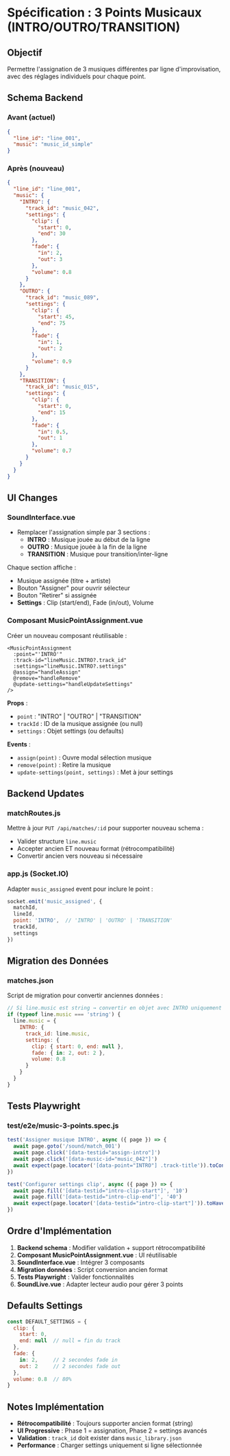 # Spécification : 3 Points Musicaux (INTRO/OUTRO/TRANSITION)

## Objectif
Permettre l'assignation de 3 musiques différentes par ligne d'improvisation, avec des réglages individuels pour chaque point.

## Schema Backend

### Avant (actuel)
```json
{
  "line_id": "line_001",
  "music": "music_id_simple"
}
```

### Après (nouveau)
```json
{
  "line_id": "line_001",
  "music": {
    "INTRO": {
      "track_id": "music_042",
      "settings": {
        "clip": {
          "start": 0,
          "end": 30
        },
        "fade": {
          "in": 2,
          "out": 3
        },
        "volume": 0.8
      }
    },
    "OUTRO": {
      "track_id": "music_089",
      "settings": {
        "clip": {
          "start": 45,
          "end": 75
        },
        "fade": {
          "in": 1,
          "out": 2
        },
        "volume": 0.9
      }
    },
    "TRANSITION": {
      "track_id": "music_015",
      "settings": {
        "clip": {
          "start": 0,
          "end": 15
        },
        "fade": {
          "in": 0.5,
          "out": 1
        },
        "volume": 0.7
      }
    }
  }
}
```

## UI Changes

### SoundInterface.vue
- Remplacer l'assignation simple par 3 sections :
  - **INTRO** : Musique jouée au début de la ligne
  - **OUTRO** : Musique jouée à la fin de la ligne
  - **TRANSITION** : Musique pour transition/inter-ligne

Chaque section affiche :
- Musique assignée (titre + artiste)
- Bouton "Assigner" pour ouvrir sélecteur
- Bouton "Retirer" si assignée
- **Settings** : Clip (start/end), Fade (in/out), Volume

### Composant MusicPointAssignment.vue
Créer un nouveau composant réutilisable :

```vue
<MusicPointAssignment
  :point="'INTRO'"
  :track-id="lineMusic.INTRO?.track_id"
  :settings="lineMusic.INTRO?.settings"
  @assign="handleAssign"
  @remove="handleRemove"
  @update-settings="handleUpdateSettings"
/>
```

**Props** :
- `point` : "INTRO" | "OUTRO" | "TRANSITION"
- `trackId` : ID de la musique assignée (ou null)
- `settings` : Objet settings (ou defaults)

**Events** :
- `assign(point)` : Ouvre modal sélection musique
- `remove(point)` : Retire la musique
- `update-settings(point, settings)` : Met à jour settings

## Backend Updates

### matchRoutes.js
Mettre à jour `PUT /api/matches/:id` pour supporter nouveau schema :
- Valider structure `line.music`
- Accepter ancien ET nouveau format (rétrocompatibilité)
- Convertir ancien vers nouveau si nécessaire

### app.js (Socket.IO)
Adapter `music_assigned` event pour inclure le point :
```javascript
socket.emit('music_assigned', {
  matchId,
  lineId,
  point: 'INTRO',  // 'INTRO' | 'OUTRO' | 'TRANSITION'
  trackId,
  settings
})
```

## Migration des Données

### matches.json
Script de migration pour convertir anciennes données :
```javascript
// Si line.music est string → convertir en objet avec INTRO uniquement
if (typeof line.music === 'string') {
  line.music = {
    INTRO: {
      track_id: line.music,
      settings: {
        clip: { start: 0, end: null },
        fade: { in: 2, out: 2 },
        volume: 0.8
      }
    }
  }
}
```

## Tests Playwright

### test/e2e/music-3-points.spec.js
```javascript
test('Assigner musique INTRO', async ({ page }) => {
  await page.goto('/sound/match_001')
  await page.click('[data-testid="assign-intro"]')
  await page.click('[data-music-id="music_042"]')
  await expect(page.locator('[data-point="INTRO"] .track-title')).toContainText('Western Showdown')
})

test('Configurer settings clip', async ({ page }) => {
  await page.fill('[data-testid="intro-clip-start"]', '10')
  await page.fill('[data-testid="intro-clip-end"]', '40')
  await expect(page.locator('[data-testid="intro-clip-start"]')).toHaveValue('10')
})
```

## Ordre d'Implémentation

1. **Backend schema** : Modifier validation + support rétrocompatibilité
2. **Composant MusicPointAssignment.vue** : UI réutilisable
3. **SoundInterface.vue** : Intégrer 3 composants
4. **Migration données** : Script conversion ancien format
5. **Tests Playwright** : Valider fonctionnalités
6. **SoundLive.vue** : Adapter lecteur audio pour gérer 3 points

## Defaults Settings
```javascript
const DEFAULT_SETTINGS = {
  clip: {
    start: 0,
    end: null  // null = fin du track
  },
  fade: {
    in: 2,     // 2 secondes fade in
    out: 2     // 2 secondes fade out
  },
  volume: 0.8  // 80%
}
```

## Notes Implémentation

- **Rétrocompatibilité** : Toujours supporter ancien format (string)
- **UI Progressive** : Phase 1 = assignation, Phase 2 = settings avancés
- **Validation** : `track_id` doit exister dans `music_library.json`
- **Performance** : Charger settings uniquement si ligne sélectionnée
